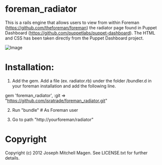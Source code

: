 # foreman_radiator

This is a rails engine that allows users to view from within Foreman (https://github.com/theforeman/foreman) the radiator page found in Puppet Dashboard (https://github.com/puppetlabs/puppet-dashboard). The HTML and CSS has been taken directly from the Puppet Dashboard project.

![Image](https://raw.github.com/isratrade/foreman_radiator/master/screenshot_radiator.jpg)

# Installation:

1) Add the gem. Add a file (ex. radiator.rb) under the folder /bundler.d in your foreman installation and add the following line.

gem 'foreman_radiator', :git => "https://github.com/isratrade/foreman_radiator.git"

2) Run "bundle" # As Foreman user

3) Go to path "http://yourforeman/radiator"


# Copyright

Copyright (c) 2012 Joseph Mitchell Magen. See LICENSE.txt for
further details.

